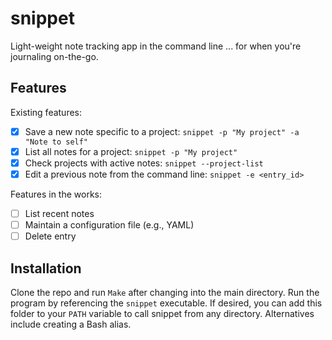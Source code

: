 # snippet

Light-weight note tracking app in the command line ... for when you're journaling on-the-go.

## Features

Existing features:

- [x] Save a new note specific to a project: `snippet -p "My project" -a "Note to self"`
- [x] List all notes for a project: `snippet -p "My project"`
- [x] Check projects with active notes: `snippet --project-list`
- [x] Edit a previous note from the command line: `snippet -e <entry_id>`

Features in the works:

- [ ] List recent notes
- [ ] Maintain a configuration file (e.g., YAML)
- [ ] Delete entry

## Installation

Clone the repo and run `Make` after changing into the main directory. Run the program by referencing the `snippet` executable. If desired, you can add this folder to your `PATH` variable to call snippet from any directory. Alternatives include creating a Bash alias.

